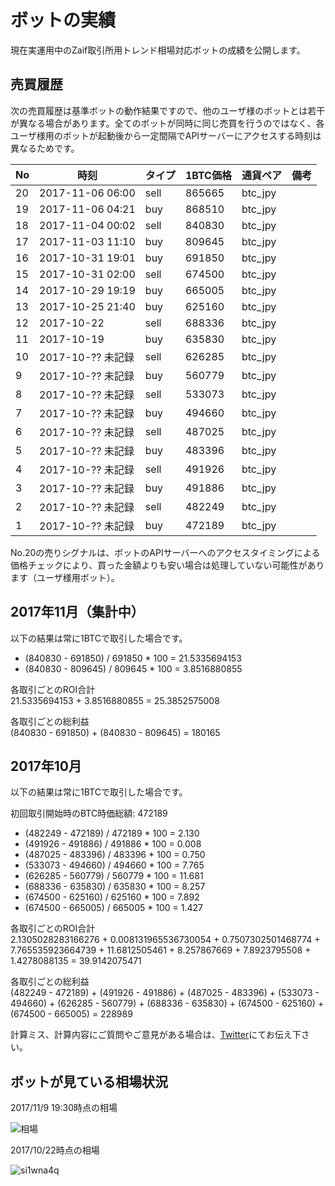 # ボットの実績

現在実運用中のZaif取引所用トレンド相場対応ボットの成績を公開します。

## 売買履歴

次の売買履歴は基準ボットの動作結果ですので、他のユーザ様のボットとは若干が異なる場合があります。全てのボットが同時に同じ売買を行うのではなく、各ユーザ様用のボットが起動後から一定間隔でAPIサーバーにアクセスする時刻は異なるためです。

No | 時刻              | タイプ | 1BTC価格  | 通貨ペア | 備考 |
---|------------------|------|--------|---------|---------|
20 | 2017-11-06 06:00 | sell | 865665 | btc_jpy | |
19 | 2017-11-06 04:21 | buy  | 868510 | btc_jpy | |
18 | 2017-11-04 00:02 | sell | 840830 | btc_jpy | |
17 | 2017-11-03 11:10 | buy  | 809645 | btc_jpy | |
16 | 2017-10-31 19:01 | buy  | 691850 | btc_jpy | |
15 | 2017-10-31 02:00 | sell | 674500 | btc_jpy | |
14 | 2017-10-29 19:19 | buy  | 665005 | btc_jpy | |
13 | 2017-10-25 21:40 | buy  | 625160 | btc_jpy | |
12 | 2017-10-22       | sell | 688336 | btc_jpy | |
11 | 2017-10-19       | buy  | 635830 | btc_jpy | |
10 | 2017-10-?? 未記録 | sell | 626285 | btc_jpy | |
 9 | 2017-10-?? 未記録 | buy  | 560779 | btc_jpy | |
 8 | 2017-10-?? 未記録 | sell | 533073 | btc_jpy | |
 7 | 2017-10-?? 未記録 | buy  | 494660 | btc_jpy | |
 6 | 2017-10-?? 未記録 | sell | 487025 | btc_jpy | |
 5 | 2017-10-?? 未記録 | buy  | 483396 | btc_jpy | |
 4 | 2017-10-?? 未記録 | sell | 491926 | btc_jpy | |
 3 | 2017-10-?? 未記録 | buy  | 491886 | btc_jpy | |
 2 | 2017-10-?? 未記録 | sell | 482249 | btc_jpy | |
 1 | 2017-10-?? 未記録 | buy  | 472189 | btc_jpy | |


No.20の売りシグナルは、ボットのAPIサーバーへのアクセスタイミングによる価格チェックにより、買った金額よりも安い場合は処理していない可能性があります（ユーザ様用ボット）。

## 2017年11月（集計中）

以下の結果は常に1BTCで取引した場合です。

- (840830 - 691850) / 691850 * 100 = 21.5335694153
- (840830 - 809645) / 809645 * 100 = 3.8516880855

各取引ごとのROI合計  
21.5335694153 + 3.8516880855 = 25.3852575008

各取引ごとの総利益  
(840830 - 691850) + (840830 - 809645) = 180165

## 2017年10月

以下の結果は常に1BTCで取引した場合です。

初回取引開始時のBTC時価総額: 472189

- (482249 - 472189) / 472189 * 100 = 2.130
- (491926 - 491886) / 491886 * 100 = 0.008
- (487025 - 483396) / 483396 * 100 = 0.750
- (533073 - 494660) / 494660 * 100 = 7.765
- (626285 - 560779) / 560779 * 100 = 11.681
- (688336 - 635830) / 635830 * 100 = 8.257
- (674500 - 625160) / 625160 * 100 = 7.892
- (674500 - 665005) / 665005 * 100 = 1.427


各取引ごとのROI合計  
2.1305028283166276 + 0.008131965536730054 + 0.7507302501468774 + 7.765535923664739 + 11.6812505461 + 8.257867669 + 7.8923795508 + 1.4278088135 = 39.9142075471

各取引ごとの総利益  
(482249 - 472189) + (491926 - 491886) + (487025 - 483396) + (533073 - 494660) + (626285 - 560779) + (688336 - 635830) + (674500 - 625160) + (674500 - 665005) = 228989


計算ミス、計算内容にご質問やご意見がある場合は、[Twitter]にてお伝え下さい。

## ボットが見ている相場状況

2017/11/9 19:30時点の相場

![相場](https://www.tradingview.com/x/hbmcb8w8)

2017/10/22時点の相場

![si1wna4q](https://user-images.githubusercontent.com/29969775/31860169-c8e178f8-b748-11e7-90b1-19280ca6ad38.png)


[Twitter]: https://twitter.com/nkts
